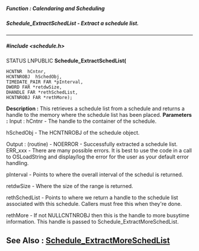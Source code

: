##### Function : Calendaring and Scheduling
##### Schedule_ExtractSchedList - Extract a schedule list.
---
##### #include <schedule.h>
STATUS LNPUBLIC **Schedule_ExtractSchedList(**

	HCNTNR  hCntnr,
	HCNTNROBJ  hSchedObj,
	TIMEDATE_PAIR FAR *pInterval,
	DWORD FAR *retdwSize,
	DHANDLE FAR *rethSchedList,
	HCNTNROBJ FAR *rethMore);
**Description :**
This retrieves a schedule list from a schedule and returns a handle to the 
memory where the schedule list has been placed.
**Parameters :**
Input :
hCntnr  -  The handle to the container of the schedule.

hSchedObj  -  The HCNTNROBJ of the schedule object.

Output :
(routine)  -  NOERROR - Successfully extracted a schedule list.
ERR_xxx - There are many possible errors. It is best to use the code in a call to OSLoadString and display/log the error for the user as your default error handling.


pInterval  -  Points to where the overall interval of the schedul is returned.

retdwSize  -  Where the size of the range is returned.

rethSchedList  -  Points to where we return a handle to the schedule list associated with this schedule. Callers must free this when they're done.

rethMore  -  If not NULLCNTNROBJ then this is the handle to more busytime information. This handle is passed to Schedule_ExtractMoreSchedList.

**See Also :**
[Schedule_ExtractMoreSchedList](D:/md_files/Schedule_ExtractMoreSchedList.md)
---
